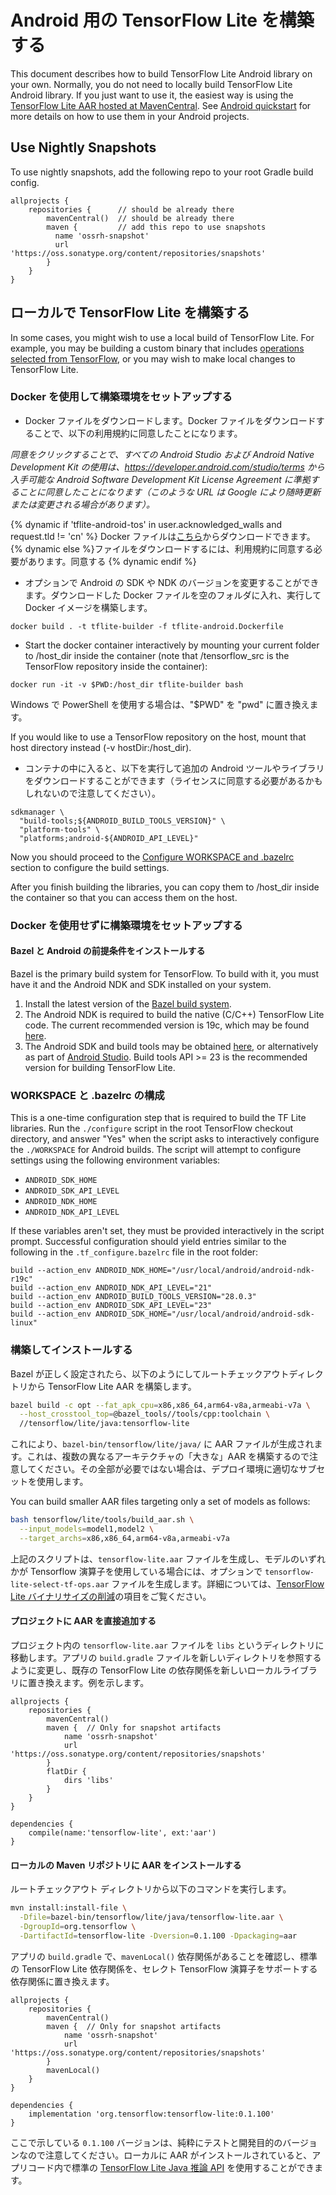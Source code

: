 # Android 用の TensorFlow Lite を構築する

This document describes how to build TensorFlow Lite Android library on your own. Normally, you do not need to locally build TensorFlow Lite Android library. If you just want to use it, the easiest way is using the [TensorFlow Lite AAR hosted at MavenCentral](https://search.maven.org/artifact/org.tensorflow/tensorflow-lite). See [Android quickstart](../guide/android.md) for more details on how to use them in your Android projects.

## Use Nightly Snapshots

To use nightly snapshots, add the following repo to your root Gradle build config.

```build
allprojects {
    repositories {      // should be already there
        mavenCentral()  // should be already there
        maven {         // add this repo to use snapshots
          name 'ossrh-snapshot'
          url 'https://oss.sonatype.org/content/repositories/snapshots'
        }
    }
}
```

## ローカルで TensorFlow Lite を構築する

In some cases, you might wish to use a local build of TensorFlow Lite. For example, you may be building a custom binary that includes [operations selected from TensorFlow](https://www.tensorflow.org/lite/guide/ops_select), or you may wish to make local changes to TensorFlow Lite.

### Docker を使用して構築環境をセットアップする

- Docker ファイルをダウンロードします。Docker ファイルをダウンロードすることで、以下の利用規約に同意したことになります。

*同意をクリックすることで、すべての Android Studio および Android Native Development Kit の使用は、https://developer.android.com/studio/terms から入手可能な Android Software Development Kit License Agreement に準拠することに同意したことになります（このような URL は Google により随時更新または変更される場合があります）。*

<!-- mdformat off(devsite fails if there are line-breaks in templates) -->

{% dynamic if 'tflite-android-tos' in user.acknowledged_walls and request.tld != 'cn' %} Docker ファイルは<a href="https://raw.githubusercontent.com/tensorflow/tensorflow/master/tensorflow/tools/dockerfiles/tflite-android.Dockerfile">こちら</a>からダウンロードできます。{% dynamic else %}ファイルをダウンロードするには、利用規約に同意する必要があります。<a class="button button-blue devsite-acknowledgement-link" data-globally-unique-wall-id="tflite-android-tos">同意する</a> {% dynamic endif %}

<!-- mdformat on -->

- オプションで Android の SDK や NDK のバージョンを変更することができます。ダウンロードした Docker ファイルを空のフォルダに入れ、実行して Docker イメージを構築します。

```shell
docker build . -t tflite-builder -f tflite-android.Dockerfile
```

- Start the docker container interactively by mounting your current folder to /host_dir inside the container (note that /tensorflow_src is the TensorFlow repository inside the container):

```shell
docker run -it -v $PWD:/host_dir tflite-builder bash
```

Windows で PowerShell を使用する場合は、"$PWD" を "pwd" に置き換えます。

If you would like to use a TensorFlow repository on the host, mount that host directory instead (-v hostDir:/host_dir).

- コンテナの中に入ると、以下を実行して追加の Android ツールやライブラリをダウンロードすることができます（ライセンスに同意する必要があるかもしれないので注意してください）。

```shell
sdkmanager \
  "build-tools;${ANDROID_BUILD_TOOLS_VERSION}" \
  "platform-tools" \
  "platforms;android-${ANDROID_API_LEVEL}"
```

Now you should proceed to the [Configure WORKSPACE and .bazelrc](#configure_workspace_and_bazelrc) section to configure the build settings.

After you finish building the libraries, you can copy them to /host_dir inside the container so that you can access them on the host.

### Docker を使用せずに構築環境をセットアップする

#### Bazel と Android の前提条件をインストールする

Bazel is the primary build system for TensorFlow. To build with it, you must have it and the Android NDK and SDK installed on your system.

1. Install the latest version of the [Bazel build system](https://bazel.build/versions/master/docs/install.html).
2. The Android NDK is required to build the native (C/C++) TensorFlow Lite code. The current recommended version is 19c, which may be found [here](https://developer.android.com/ndk/downloads/older_releases.html#ndk-19c-downloads).
3. The Android SDK and build tools may be obtained [here](https://developer.android.com/tools/revisions/build-tools.html), or alternatively as part of [Android Studio](https://developer.android.com/studio/index.html). Build tools API &gt;= 23 is the recommended version for building TensorFlow Lite.

### WORKSPACE と .bazelrc の構成

This is a one-time configuration step that is required to build the TF Lite libraries. Run the `./configure` script in the root TensorFlow checkout directory, and answer "Yes" when the script asks to interactively configure the `./WORKSPACE` for Android builds. The script will attempt to configure settings using the following environment variables:

- `ANDROID_SDK_HOME`
- `ANDROID_SDK_API_LEVEL`
- `ANDROID_NDK_HOME`
- `ANDROID_NDK_API_LEVEL`

If these variables aren't set, they must be provided interactively in the script prompt. Successful configuration should yield entries similar to the following in the `.tf_configure.bazelrc` file in the root folder:

```shell
build --action_env ANDROID_NDK_HOME="/usr/local/android/android-ndk-r19c"
build --action_env ANDROID_NDK_API_LEVEL="21"
build --action_env ANDROID_BUILD_TOOLS_VERSION="28.0.3"
build --action_env ANDROID_SDK_API_LEVEL="23"
build --action_env ANDROID_SDK_HOME="/usr/local/android/android-sdk-linux"
```

### 構築してインストールする

Bazel が正しく設定されたら、以下のようにしてルートチェックアウトディレクトリから TensorFlow Lite AAR を構築します。

```sh
bazel build -c opt --fat_apk_cpu=x86,x86_64,arm64-v8a,armeabi-v7a \
  --host_crosstool_top=@bazel_tools//tools/cpp:toolchain \
  //tensorflow/lite/java:tensorflow-lite
```

これにより、`bazel-bin/tensorflow/lite/java/` に AAR ファイルが生成されます。これは、複数の異なるアーキテクチャの「大きな」AAR を構築するので注意してください。その全部が必要ではない場合は、デプロイ環境に適切なサブセットを使用します。

You can build smaller AAR files targeting only a set of models as follows:

```sh
bash tensorflow/lite/tools/build_aar.sh \
  --input_models=model1,model2 \
  --target_archs=x86,x86_64,arm64-v8a,armeabi-v7a
```

上記のスクリプトは、`tensorflow-lite.aar` ファイルを生成し、モデルのいずれかが Tensorflow 演算子を使用している場合には、オプションで `tensorflow-lite-select-tf-ops.aar` ファイルを生成します。詳細については、[TensorFlow Lite バイナリサイズの削減](../guide/reduce_binary_size.md)の項目をご覧ください。

#### プロジェクトに AAR を直接追加する

プロジェクト内の `tensorflow-lite.aar` ファイルを `libs` というディレクトリに移動します。アプリの `build.gradle` ファイルを新しいディレクトリを参照するように変更し、既存の TensorFlow Lite の依存関係を新しいローカルライブラリに置き換えます。例を示します。

```
allprojects {
    repositories {
        mavenCentral()
        maven {  // Only for snapshot artifacts
            name 'ossrh-snapshot'
            url 'https://oss.sonatype.org/content/repositories/snapshots'
        }
        flatDir {
            dirs 'libs'
        }
    }
}

dependencies {
    compile(name:'tensorflow-lite', ext:'aar')
}
```

#### ローカルの Maven リポジトリに AAR をインストールする

ルートチェックアウト ディレクトリから以下のコマンドを実行します。

```sh
mvn install:install-file \
  -Dfile=bazel-bin/tensorflow/lite/java/tensorflow-lite.aar \
  -DgroupId=org.tensorflow \
  -DartifactId=tensorflow-lite -Dversion=0.1.100 -Dpackaging=aar
```

アプリの `build.gradle` で、`mavenLocal()` 依存関係があることを確認し、標準の TensorFlow Lite 依存関係を、セレクト TensorFlow 演算子をサポートする依存関係に置き換えます。

```
allprojects {
    repositories {
        mavenCentral()
        maven {  // Only for snapshot artifacts
            name 'ossrh-snapshot'
            url 'https://oss.sonatype.org/content/repositories/snapshots'
        }
        mavenLocal()
    }
}

dependencies {
    implementation 'org.tensorflow:tensorflow-lite:0.1.100'
}
```

ここで示している `0.1.100` バージョンは、純粋にテストと開発目的のバージョンなので注意してください。ローカルに AAR がインストールされていると、アプリコード内で標準の [TensorFlow Lite Java 推論 API](../guide/inference.md) を使用することができます。
